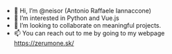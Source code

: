 - 👋 Hi, I’m @neisor (Antonio Raffaele Iannaccone)
- 👀 I’m interested in Python and Vue.js
- 💞️ I’m looking to collaborate on meaningful projects.
- 📫 You can reach out to me by going to my webpage https://zerumone.sk/

<!---
neisor/neisor is a ✨ special ✨ repository because its `README.md` (this file) appears on your GitHub profile.
You can click the Preview link to take a look at your changes.
--->
